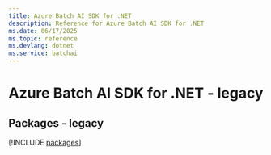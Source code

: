 ```yaml
---
title: Azure Batch AI SDK for .NET
description: Reference for Azure Batch AI SDK for .NET
ms.date: 06/17/2025
ms.topic: reference
ms.devlang: dotnet
ms.service: batchai
---
```

# Azure Batch AI SDK for .NET - legacy
## Packages - legacy
[!INCLUDE [packages](batch-ai-index.md)]